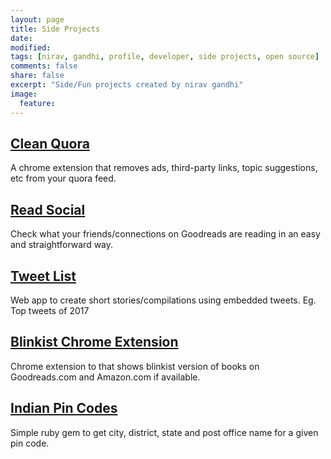 ```yaml
---
layout: page
title: Side Projects
date: 
modified:
tags: [nirav, gandhi, profile, developer, side projects, open source]
comments: false
share: false
excerpt: "Side/Fun projects created by nirav gandhi"
image:
  feature:
---
```

<div id="index">
  <article>
    <h2><a href="https://github.com/niyando/clean_quora" title="Clean Quora">Clean Quora</a></h2>
    <p>A chrome extension that removes ads, third-party links, topic suggestions, etc from your quora feed.</p>
  </article>

  <article>
    <h2><a href="https://github.com/niyando/read_social" title="Read Social">Read Social</a></h2>
    <p>Check what your friends/connections on Goodreads are reading in an easy and straightforward way.</p>
  </article>

  <article>
    <h2><a href="https://github.com/niyando/tweet_list" title="Tweet List">Tweet List</a></h2>
    <p>Web app to create short stories/compilations using embedded tweets. Eg. Top tweets of 2017</p>
  </article>

  <article>
    <h2><a href="https://github.com/niyando/blinkist_chrome_extension" title="Tweet List">Blinkist Chrome Extension</a></h2>
    <p>Chrome extension to that shows blinkist version of books on Goodreads.com and Amazon.com if available.</p>
  </article>

  <article>
    <h2><a href="https://github.com/niyando/indian_pincode">Indian Pin Codes</a></h2>
    <p>Simple ruby gem to get city, district, state and post office name for a given pin code.</p>
  </article>
</div>
  